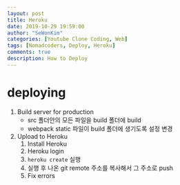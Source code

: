 ```yaml
---
layout: post
title: Heroku
date: 2019-10-29 19:59:00
author: "SeWonKim"
categories: [Youtube Clone Coding, Web]
tags: [Nomadcoders, Deploy, Heroku]
comments: true
description: How to Deploy
---
```


# deploying

1. Build server for production
    - src 폴더안의 모든 파일을 build 폴더에 build
    - webpack static 파일이 build 폴더에 생기도록 설정 변경
2. Upload to Heroku
    1. Install Heroku    
    2. Heroku login
    3. `heroku create` 실행
    4. 실행 후 나온 git remote 주소를 복사해서 그 주소로 push
    5. Fix errors

